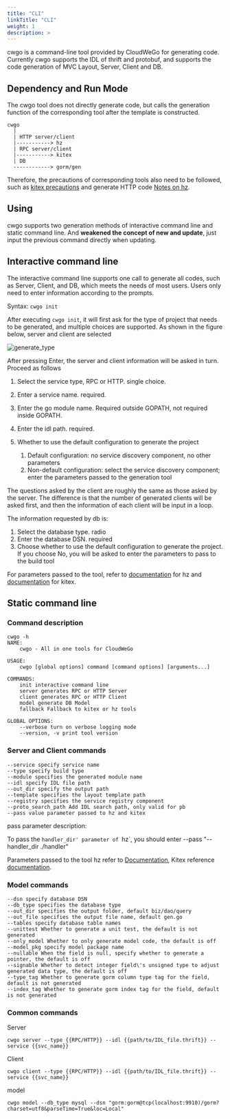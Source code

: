 ```yaml
---
title: "CLI"
linkTitle: "CLI"
weight: 1
description: >
---
```


cwgo is a command-line tool provided by CloudWeGo for generating code. Currently cwgo supports the IDL of thrift and protobuf, and supports the code generation of MVC Layout, Server, Client and DB.

## Dependency and Run Mode

The cwgo tool does not directly generate code, but calls the generation function of the corresponding tool after the template is constructed.

```console
cwgo
  |
  | HTTP server/client
  |-----------> hz
  | RPC server/client
  |-----------> kitex
  | DB
  ------------> gorm/gen

```

Therefore, the precautions of corresponding tools also need to be followed, such as [kitex precautions](/docs/kitex/tutorials/code-gen/code_generation/#notes-for-using-protobuf-idls) and generate HTTP code [Notes on hz](/docs/hertz/tutorials/toolkit/cautions/).

## Using

cwgo supports two generation methods of interactive command line and static command line. And **weakened the concept of new and update**, just input the previous command directly when updating.

## Interactive command line

The interactive command line supports one call to generate all codes, such as Server, Client, and DB, which meets the needs of most users. Users only need to enter information according to the prompts.

Syntax: `cwgo init`

After executing `cwgo init`, it will first ask for the type of project that needs to be generated, and multiple choices are supported. As shown in the figure below, server and client are selected

![generate_type](/img/docs/cwgo_generate_type.png)

After pressing Enter, the server and client information will be asked in turn. Proceed as follows

1. Select the service type, RPC or HTTP. single choice.

1. Enter a service name. required.

1. Enter the go module name. Required outside GOPATH, not required inside GOPATH.

1. Enter the idl path. required.

1. Whether to use the default configuration to generate the project

   1. Default configuration: no service discovery component, no other parameters
   1. Non-default configuration: select the service discovery component; enter the parameters passed to the generation tool

The questions asked by the client are roughly the same as those asked by the server. The difference is that the number of generated clients will be asked first, and then the information of each client will be input in a loop.

The information requested by db is:

1. Select the database type. radio
1. Enter the database DSN. required
1. Choose whether to use the default configuration to generate the project. If you choose No, you will be asked to enter the parameters to pass to the build tool

For parameters passed to the tool, refer to [documentation](/docs/hertz/tutorials/toolkit/command/) for hz and [documentation](/docs/kitex/tutorials/code-gen/code_generation/) for kitex.

## Static command line

### Command description

```shell
cwgo -h
NAME:
    cwgo - All in one tools for CloudWeGo

USAGE:
    cwgo [global options] command [command options] [arguments...]

COMMANDS:
    init interactive command line
    server generates RPC or HTTP Server
    client generates RPC or HTTP Client
    model generate DB Model
    fallback Fallback to kitex or hz tools

GLOBAL OPTIONS:
    --verbose turn on verbose logging mode
    --version, -v print tool version
```

### Server and Client commands

```console
--service specify service name
--type specify build type
--module specifies the generated module name
--idl specify IDL file path
--out_dir specify the output path
--template specifies the layout template path
--registry specifies the service registry component
--proto_search_path Add IDL search path, only valid for pb
--pass value parameter passed to hz and kitex
```

pass parameter description:

To pass the `handler_dir' parameter of `hz`, you should enter --pass "--handler_dir ./handler"

Parameters passed to the tool
hz refer to [Documentation](/docs/hertz/tutorials/toolkit/command/),
Kitex reference [documentation](/docs/kitex/tutorials/code-gen/code_generation/).

### Model commands

```console
--dsn specify database DSN
--db_type specifies the database type
--out_dir specifies the output folder, default biz/dao/query
--out_file specifies the output file name, default gen.go
--tables specify database table names
--unittest Whether to generate a unit test, the default is not generated
--only_model Whether to only generate model code, the default is off
--model_pkg specify model package name
--nullable When the field is null, specify whether to generate a pointer, the default is off
--signable Whether to detect integer field\'s unsigned type to adjust generated data type, the default is off
--type_tag Whether to generate gorm column type tag for the field, default is not generated
--index_tag Whether to generate gorm index tag for the field, default is not generated
```

### Common commands

Server

```shell
cwgo server --type {{RPC/HTTP}} --idl {{path/to/IDL_file.thrift}} --service {{svc_name}}
```

Client

```shell
cwgo client --type {{RPC/HTTP}} --idl {{path/to/IDL_file.thrift}} --service {{svc_name}}
```

model

```shell
cwgo model --db_type mysql --dsn "gorm:gorm@tcp(localhost:9910)/gorm?charset=utf8&parseTime=True&loc=Local"
```
